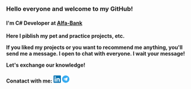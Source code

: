 ### Hello everyone and welcome to my GitHub!

#### I'm C# Developer at [Alfa-Bank](https://alfabank.ru "Alfa-Bank")

**Here I piblish my pet and practice projects, etc.**

**If you liked my projects or you want to recommend me anything, you'll send me a message. I open to chat with everyone. I wait your message!**

**Let's exchange our knowledge!**

#### Conatact with me: <a href="https://www.linkedin.com/in/taranchuk/"> <img src="https://github.com/TaranchukVA/TaranchukVA/blob/main/logo/linkedin.png" alt="Linkedin | Vladimir Taranchuk" width="20" height="20"></a> <a href="https://t.me/itismeVladimir"> <img src="https://github.com/TaranchukVA/TaranchukVA/blob/main/logo/telegram-logo.png" alt="Telegram | Vladimir Taranchuk" width="20" height="20"></a>
